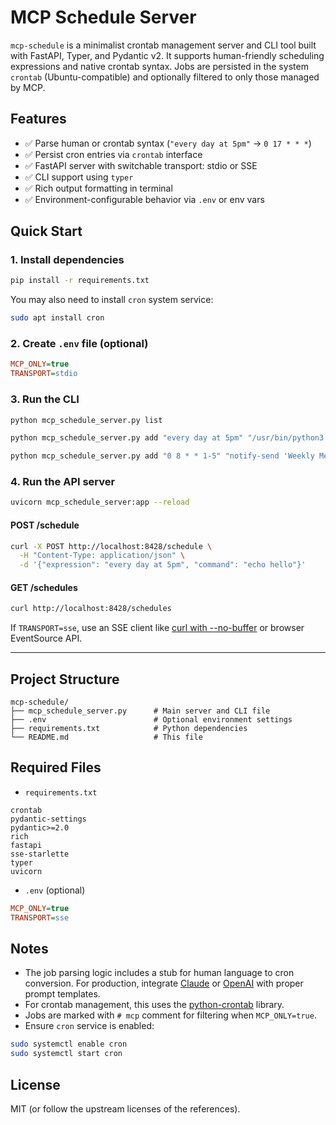 # MCP Schedule Server

`mcp-schedule` is a minimalist crontab management server and CLI tool built with FastAPI, Typer, and Pydantic v2. It supports human-friendly scheduling expressions and native crontab syntax. Jobs are persisted in the system `crontab` (Ubuntu-compatible) and optionally filtered to only those managed by MCP.

## Features

* ✅ Parse human or crontab syntax (`"every day at 5pm"` → `0 17 * * *`)
* ✅ Persist cron entries via `crontab` interface
* ✅ FastAPI server with switchable transport: stdio or SSE
* ✅ CLI support using `typer`
* ✅ Rich output formatting in terminal
* ✅ Environment-configurable behavior via `.env` or env vars

## Quick Start

### 1. Install dependencies

```bash
pip install -r requirements.txt
```

You may also need to install `cron` system service:

```bash
sudo apt install cron
```

### 2. Create `.env` file (optional)

```ini
MCP_ONLY=true
TRANSPORT=stdio
```

### 3. Run the CLI

```bash
python mcp_schedule_server.py list

python mcp_schedule_server.py add "every day at 5pm" "/usr/bin/python3 /path/to/script.py"

python mcp_schedule_server.py add "0 8 * * 1-5" "notify-send 'Weekly Meeting'"
```

### 4. Run the API server

```bash
uvicorn mcp_schedule_server:app --reload
```

#### POST /schedule

```bash
curl -X POST http://localhost:8428/schedule \
  -H "Content-Type: application/json" \
  -d '{"expression": "every day at 5pm", "command": "echo hello"}'
```

#### GET /schedules

```bash
curl http://localhost:8428/schedules
```

If `TRANSPORT=sse`, use an SSE client like [curl with --no-buffer](https://curl.se/docs/manpage.html) or browser EventSource API.

---

## Project Structure

```
mcp-schedule/
├── mcp_schedule_server.py      # Main server and CLI file
├── .env                        # Optional environment settings
├── requirements.txt            # Python dependencies
└── README.md                   # This file
```

## Required Files

* `requirements.txt`

```
crontab
pydantic-settings
pydantic>=2.0
rich
fastapi
sse-starlette
typer
uvicorn
```

* `.env` (optional)

```ini
MCP_ONLY=true
TRANSPORT=sse
```

## Notes

* The job parsing logic includes a stub for human language to cron conversion. For production, integrate [Claude](https://www.claudemcp.com/servers/filesystem) or [OpenAI](https://platform.openai.com/docs/guides/gpt) with proper prompt templates.
* For crontab management, this uses the [python-crontab](https://pypi.org/project/crontab/) library.
* Jobs are marked with `# mcp` comment for filtering when `MCP_ONLY=true`.
* Ensure `cron` service is enabled:

```bash
sudo systemctl enable cron
sudo systemctl start cron
```

## License

MIT (or follow the upstream licenses of the references).
